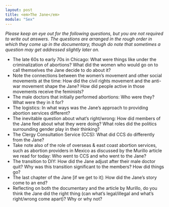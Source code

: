 ```yaml
---
layout: post
title: <em>The Jane</em>
module: "Sex"
---
```


*Please keep an eye out for the following questions, but you are not required to write out answers. The questions are arranged in the rough order in which they come up in the documentary, though do note that sometimes a question may get addressed slightly later on.*

- The late 60s to early 70s in Chicago: What were things like under the criminalization of abortions? What did the women who would go on to call themselves the Jane decide to do about it?
- Note the connections between the women’s movement and other social movements at the time: How did the civil rights movement and the anti-war movement shape the Jane? How did people active in those movements receive the feminists?
- The male doctors that initially performed abortions: Who were they? What were they in it for?
- The logistics: In what ways was the Jane’s approach to providing abortion services different?
- The inevitable question about what’s right/wrong: How did members of the Jane feel about what they were doing? What roles did the politics surrounding gender play in their thinking?
- The Clergy Consultation Service (CCS): What did CCS do differently from the Jane?
- Take note also of the role of overseas & east coast abortion services, such as abortion providers in Mexico as discussed by the Murillo article we read for today: Who went to CCS and who went to the Jane?
- The transition to DIY: How did the Jane adjust after their male doctor quit? Why was this transition significant to the members? How did things go?
- The last chapter of the Jane [if we get to it]: How did the Jane’s story come to an end?
- Reflecting on both the documentary and the article by Murillo, do you think the Jane did the right thing (can what’s legal/illegal and what’s right/wrong come apart)? Why or why not?